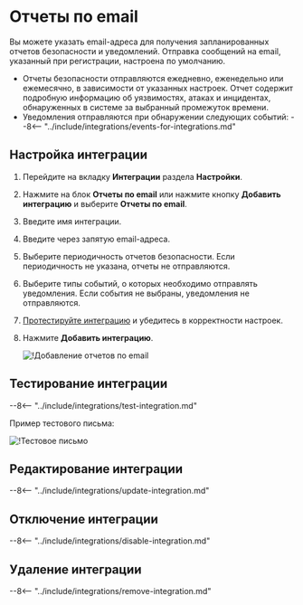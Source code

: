 # Отчеты по email

Вы можете указать email-адреса для получения запланированных отчетов безопасности и уведомлений. Отправка сообщений на email, указанный при регистрации, настроена по умолчанию.

* Отчеты безопасности отправляются ежедневно, еженедельно или ежемесячно, в зависимости от указанных настроек. Отчет содержит подробную информацию об уязвимостях, атаках и инцидентах, обнаруженных в системе за выбранный промежуток времени.
* Уведомления отправляются при обнаружении следующих событий:
    --8<-- "../include/integrations/events-for-integrations.md"

## Настройка интеграции

1. Перейдите на вкладку **Интеграции** раздела **Настройки**.
2. Нажмите на блок **Отчеты по email** или нажмите кнопку **Добавить интеграцию** и выберите **Отчеты по email**.
3. Введите имя интеграции.
4. Введите через запятую email-адреса.
5. Выберите периодичность отчетов безопасности. Если периодичность не указана, отчеты не отправляются.
6. Выберите типы событий, о которых необходимо отправлять уведомления. Если события не выбраны, уведомления не отправляются.
7. [Протестируйте интеграцию](#тестирование-интеграции) и убедитесь в корректности настроек.
8. Нажмите **Добавить интеграцию**.

    ![!Добавление отчетов по email](../../../images/user-guides/settings/integrations/add-email-report-integration.png)

## Тестирование интеграции

--8<-- "../include/integrations/test-integration.md"

Пример тестового письма:

![!Тестовое письмо](../../../images/user-guides/settings/integrations/test-email-scope-changed.png)

## Редактирование интеграции

--8<-- "../include/integrations/update-integration.md"

## Отключение интеграции

--8<-- "../include/integrations/disable-integration.md"

## Удаление интеграции

--8<-- "../include/integrations/remove-integration.md"
